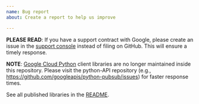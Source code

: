 ```yaml
---
name: Bug report
about: Create a report to help us improve

---
```


**PLEASE READ**: If you have a support contract with Google, please create an issue in the [support console](https://cloud.google.com/support/) instead of filing on GitHub. This will ensure a timely response.

**NOTE**: [Google Cloud Python](https://cloud.google.com/python/docs/reference) client libraries are no longer maintained inside this repository. Please visit the python-API repository (e.g., https://github.com/googleapis/python-pubsub/issues) for faster response times.

See all published libraries in the [README](https://github.com/googleapis/google-cloud-python/blob/master/README.rst).